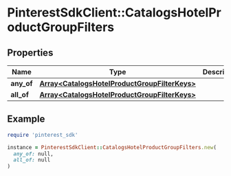 # PinterestSdkClient::CatalogsHotelProductGroupFilters

## Properties

| Name | Type | Description | Notes |
| ---- | ---- | ----------- | ----- |
| **any_of** | [**Array&lt;CatalogsHotelProductGroupFilterKeys&gt;**](CatalogsHotelProductGroupFilterKeys.md) |  |  |
| **all_of** | [**Array&lt;CatalogsHotelProductGroupFilterKeys&gt;**](CatalogsHotelProductGroupFilterKeys.md) |  |  |

## Example

```ruby
require 'pinterest_sdk'

instance = PinterestSdkClient::CatalogsHotelProductGroupFilters.new(
  any_of: null,
  all_of: null
)
```

